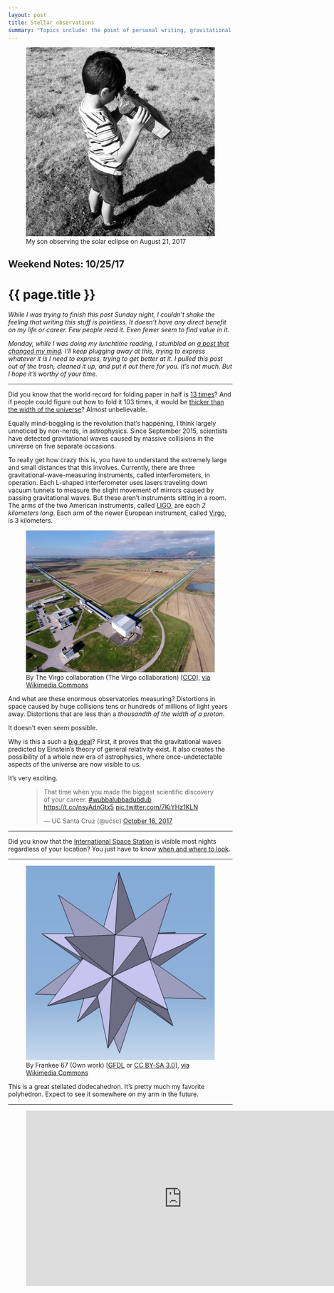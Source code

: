 ```yaml
---
layout: post
title: Stellar observations
summary: "Topics include: the point of personal writing, gravitational waves, the International Space Station, my favorite polyhedron, and a song."
---
```


<figure class="wide">
  <img src="/img/medium/1*Cc6KcAG1UCCpeCaRCqjgaA.jpeg" />
  <figcaption>My son observing the solar eclipse on August 21, 2017</figcaption>
</figure>

<h2 class="kicker">Weekend Notes: 10/25/17</h2>

# {{ page.title }}

*While I was trying to finish this post Sunday night, I couldn’t shake the feeling that writing this stuff is pointless. It doesn’t have any direct benefit on my life or career. Few people read it. Even fewer seem to find value in it.*

*Monday, while I was doing my lunchtime reading, I stumbled on <a href="https://medium.com/@PaulCantor/keep-writing-and-pay-it-forward-f656113ab8bf">a post that changed my mind</a>. I’ll keep plugging away at this, trying to express whatever it is I need to express, trying to get better at it. I pulled this post out of the trash, cleaned it up, and put it out there for you. It’s not much. But I hope it’s worthy of your time.*

<hr />

Did you know that the world record for folding paper in half is [13 times](https://www.youtube.com/watch?v=vPFnIotfkXo)? And if people could figure out how to fold it 103 times, it would be [thicker than the width of the universe](https://sploid.gizmodo.com/if-you-fold-a-paper-in-half-103-times-it-will-be-as-thi-1607632639)? Almost unbelievable.

Equally mind-boggling is the revolution that’s happening, I think largely unnoticed by non-nerds, in astrophysics. Since September 2015, scientists have detected gravitational waves caused by massive collisions in the universe on five separate occasions.

To really get how crazy this is, you have to understand the extremely large and small distances that this involves. Currently, there are three gravitational-wave-measuring instruments, called interferometers, in operation. Each L-shaped interferometer uses lasers traveling down vacuum tunnels to measure the slight movement of mirrors caused by passing gravitational waves. But these aren’t instruments sitting in a room. The arms of the two American instruments, called [LIGO](https://en.wikipedia.org/wiki/LIGO), are each *2 kilometers long*. Each arm of the newer European instrument, called [Virgo](https://en.wikipedia.org/wiki/Virgo_interferometer), is 3 kilometers.

<figure class="wide">
  <img src="/img/medium/1*ipt4gtKSX3Hce4r8ywzyCQ.jpeg">
  <figcaption>By The Virgo collaboration (The Virgo collaboration) [<a href="http://creativecommons.org/publicdomain/zero/1.0/deed.en">CC0</a>], <a href="https://commons.wikimedia.org/wiki/File%3AVirgoDetectorAerialView.jpg">via Wikimedia Commons</a></figcaption>
</figure>

And what are these enormous observatories measuring? Distortions in space caused by huge collisions tens or hundreds of millions of light years away. Distortions that are less than a *thousandth of the width of a proton*.

It doesn’t even seem possible.

Why is this a such a [big deal](https://www.space.com/33199-why-are-gravitational-waves-important.html)? First, it proves that the gravitational waves predicted by Einstein’s theory of general relativity exist. It also creates the possibility of a whole new era of astrophysics, where once-undetectable aspects of the universe are now visible to us.

It’s very exciting.

<figure>
  <blockquote class="twitter-tweet" data-lang="en"><p lang="en" dir="ltr">That time when you made the biggest scientific discovery of your career. <a href="https://twitter.com/hashtag/wubbalubbadubdub?src=hash&amp;ref_src=twsrc%5Etfw">#wubbalubbadubdub</a> <a href="https://t.co/nsyAdnGtx5">https://t.co/nsyAdnGtx5</a> <a href="https://t.co/7KiYHz1KLN">pic.twitter.com/7KiYHz1KLN</a></p>&mdash; UC Santa Cruz (@ucsc) <a href="https://twitter.com/ucsc/status/920018850761994244?ref_src=twsrc%5Etfw">October 16, 2017</a></blockquote>
  <script async src="https://platform.twitter.com/widgets.js" charset="utf-8"></script>
</figure>

<hr />

Did you know that the [International Space Station](https://en.wikipedia.org/wiki/International_Space_Station) is visible most nights regardless of your location? You just have to know [when and where to look](http://iss.astroviewer.net/observation.php?lon=-122.9898&amp;lat=45.5229&amp;name=Hillsboro).

<hr />

<figure>
  <img src="/img/medium/1*9qyuKmioIHk5yqkrCTd5OA.png">
  <figcaption>By Frankee 67 (Own work) [<a href="http://www.gnu.org/copyleft/fdl.html">GFDL</a> or <a href="https://creativecommons.org/licenses/by-sa/3.0">CC BY-SA 3.0</a>], <a href="https://commons.wikimedia.org/wiki/File%3AIkosaederstern.png">via Wikimedia Commons</a></figcaption>
</figure>

This is a great stellated dodecahedron. It’s pretty much my favorite polyhedron. Expect to see it somewhere on my arm in the future.

<hr />

<figure>
  <iframe width="700" height="393" src="https://www.youtube.com/embed/YG8wLT8SFiw?rel=0" scrolling="no" frameborder="0"></iframe>
</figure>
